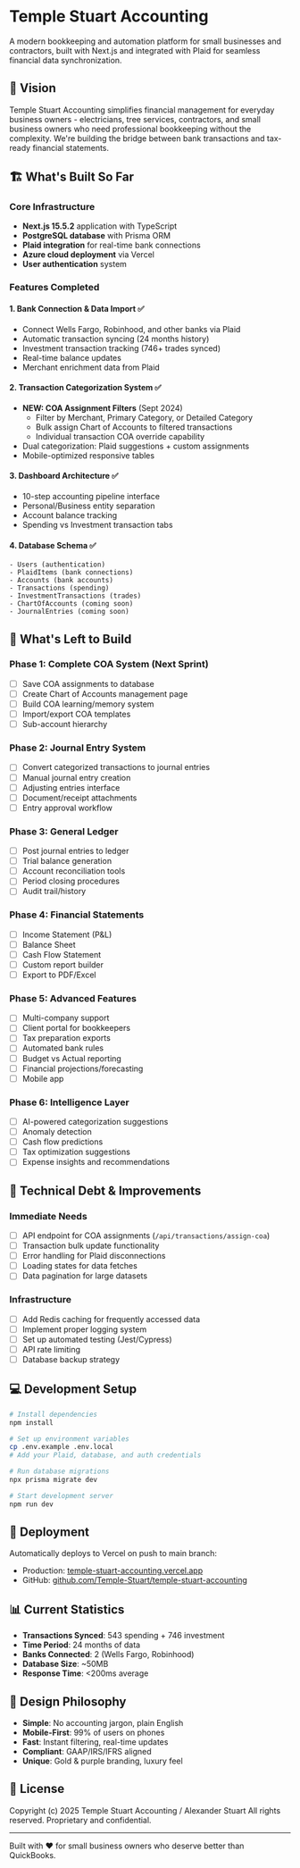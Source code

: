 # Temple Stuart Accounting

A modern bookkeeping and automation platform for small businesses and contractors, built with Next.js and integrated with Plaid for seamless financial data synchronization.

## 🎯 Vision

Temple Stuart Accounting simplifies financial management for everyday business owners - electricians, tree services, contractors, and small business owners who need professional bookkeeping without the complexity. We're building the bridge between bank transactions and tax-ready financial statements.

## 🏗️ What's Built So Far

### Core Infrastructure
- **Next.js 15.5.2** application with TypeScript
- **PostgreSQL database** with Prisma ORM
- **Plaid integration** for real-time bank connections
- **Azure cloud deployment** via Vercel
- **User authentication** system

### Features Completed

#### 1. Bank Connection & Data Import ✅
- Connect Wells Fargo, Robinhood, and other banks via Plaid
- Automatic transaction syncing (24 months history)
- Investment transaction tracking (746+ trades synced)
- Real-time balance updates
- Merchant enrichment data from Plaid

#### 2. Transaction Categorization System ✅
- **NEW: COA Assignment Filters** (Sept 2024)
  - Filter by Merchant, Primary Category, or Detailed Category
  - Bulk assign Chart of Accounts to filtered transactions
  - Individual transaction COA override capability
- Dual categorization: Plaid suggestions + custom assignments
- Mobile-optimized responsive tables

#### 3. Dashboard Architecture ✅
- 10-step accounting pipeline interface
- Personal/Business entity separation
- Account balance tracking
- Spending vs Investment transaction tabs

#### 4. Database Schema ✅
```
- Users (authentication)
- PlaidItems (bank connections)
- Accounts (bank accounts)
- Transactions (spending)
- InvestmentTransactions (trades)
- ChartOfAccounts (coming soon)
- JournalEntries (coming soon)
```

## 🚧 What's Left to Build

### Phase 1: Complete COA System (Next Sprint)
- [ ] Save COA assignments to database
- [ ] Create Chart of Accounts management page
- [ ] Build COA learning/memory system
- [ ] Import/export COA templates
- [ ] Sub-account hierarchy

### Phase 2: Journal Entry System
- [ ] Convert categorized transactions to journal entries
- [ ] Manual journal entry creation
- [ ] Adjusting entries interface
- [ ] Document/receipt attachments
- [ ] Entry approval workflow

### Phase 3: General Ledger
- [ ] Post journal entries to ledger
- [ ] Trial balance generation
- [ ] Account reconciliation tools
- [ ] Period closing procedures
- [ ] Audit trail/history

### Phase 4: Financial Statements
- [ ] Income Statement (P&L)
- [ ] Balance Sheet
- [ ] Cash Flow Statement
- [ ] Custom report builder
- [ ] Export to PDF/Excel

### Phase 5: Advanced Features
- [ ] Multi-company support
- [ ] Client portal for bookkeepers
- [ ] Tax preparation exports
- [ ] Automated bank rules
- [ ] Budget vs Actual reporting
- [ ] Financial projections/forecasting
- [ ] Mobile app

### Phase 6: Intelligence Layer
- [ ] AI-powered categorization suggestions
- [ ] Anomaly detection
- [ ] Cash flow predictions
- [ ] Tax optimization suggestions
- [ ] Expense insights and recommendations

## 🔧 Technical Debt & Improvements

### Immediate Needs
- [ ] API endpoint for COA assignments (`/api/transactions/assign-coa`)
- [ ] Transaction bulk update functionality
- [ ] Error handling for Plaid disconnections
- [ ] Loading states for data fetches
- [ ] Data pagination for large datasets

### Infrastructure
- [ ] Add Redis caching for frequently accessed data
- [ ] Implement proper logging system
- [ ] Set up automated testing (Jest/Cypress)
- [ ] API rate limiting
- [ ] Database backup strategy

## 💻 Development Setup

```bash
# Install dependencies
npm install

# Set up environment variables
cp .env.example .env.local
# Add your Plaid, database, and auth credentials

# Run database migrations
npx prisma migrate dev

# Start development server
npm run dev
```

## 🚀 Deployment

Automatically deploys to Vercel on push to main branch:
- Production: [temple-stuart-accounting.vercel.app](https://temple-stuart-accounting.vercel.app)
- GitHub: [github.com/Temple-Stuart/temple-stuart-accounting](https://github.com/Temple-Stuart/temple-stuart-accounting)

## 📊 Current Statistics

- **Transactions Synced**: 543 spending + 746 investment
- **Time Period**: 24 months of data
- **Banks Connected**: 2 (Wells Fargo, Robinhood)
- **Database Size**: ~50MB
- **Response Time**: <200ms average

## 🎨 Design Philosophy

- **Simple**: No accounting jargon, plain English
- **Mobile-First**: 99% of users on phones
- **Fast**: Instant filtering, real-time updates
- **Compliant**: GAAP/IRS/IFRS aligned
- **Unique**: Gold & purple branding, luxury feel

## 📝 License

Copyright (c) 2025 Temple Stuart Accounting / Alexander Stuart
All rights reserved. Proprietary and confidential.

---

Built with ❤️ for small business owners who deserve better than QuickBooks.
